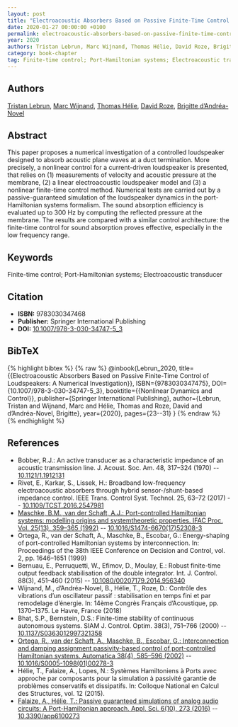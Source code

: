 ```yaml
---
layout: post
title: "Electroacoustic Absorbers Based on Passive Finite-Time Control of Loudspeakers: A Numerical Investigation"
date: 2020-01-27 00:00:00 +0100
permalink: electroacoustic-absorbers-based-on-passive-finite-time-control-of-loudspeakers-a-numerical-investigation
year: 2020
authors: Tristan Lebrun, Marc Wijnand, Thomas Hélie, David Roze, Brigitte d’Andréa-Novel
category: book-chapter
tag: Finite-time control; Port-Hamiltonian systems; Electroacoustic transducer
---
```

 
## Authors
[Tristan Lebrun](authors/tristan-lebrun), [Marc Wijnand](authors/marc-wijnand), [Thomas Hélie](authors/thomas-helie), [David Roze](authors/david-roze), [Brigitte d’Andréa-Novel](authors/brigitte-d-andrea-novel)
 
## Abstract
This paper proposes a numerical investigation of a controlled loudspeaker designed to absorb acoustic plane waves at a duct termination. More precisely, a nonlinear control for a current-driven loudspeaker is presented, that relies on (1) measurements of velocity and acoustic pressure at the membrane, (2) a linear electroacoustic loudspeaker model and (3) a nonlinear finite-time control method. Numerical tests are carried out by a passive-guaranteed simulation of the loudspeaker dynamics in the port-Hamiltonian systems formalism. The sound absorption efficiency is evaluated up to 300 Hz by computing the reflected pressure at the membrane. The results are compared with a similar control architecture: the finite-time control for sound absorption proves effective, especially in the low frequency range.
 
## Keywords
Finite-time control; Port-Hamiltonian systems; Electroacoustic transducer
 
## Citation
- **ISBN:** 9783030347468
- **Publisher:** Springer International Publishing
- **DOI:** [10.1007/978-3-030-34747-5_3](https://doi.org/10.1007/978-3-030-34747-5_3)
 
## BibTeX
{% highlight bibtex %}
{% raw %}
@inbook{Lebrun_2020,
  title={{Electroacoustic Absorbers Based on Passive Finite-Time Control of Loudspeakers: A Numerical Investigation}},
  ISBN={9783030347475},
  DOI={10.1007/978-3-030-34747-5_3},
  booktitle={{Nonlinear Dynamics and Control}},
  publisher={Springer International Publishing},
  author={Lebrun, Tristan and Wijnand, Marc and Hélie, Thomas and Roze, David and d’Andréa-Novel, Brigitte},
  year={2020},
  pages={23--31}
}
{% endraw %}
{% endhighlight %}
 
## References
- Bobber, R.J.: An active transducer as a characteristic impedance of an acoustic transmission line. J. Acoust. Soc. Am. 48, 317–324 (1970) -- [10.1121/1.1912131](https://doi.org/10.1121/1.1912131)
- Rivet, E., Karkar, S., Lissek, H.: Broadband low-frequency electroacoustic absorbers through hybrid sensor-/shunt-based impedance control. IEEE Trans. Control Syst. Technol. 25, 63–72 (2017) -- [10.1109/TCST.2016.2547981](https://doi.org/10.1109/TCST.2016.2547981)
- [Maschke, B.M., van der Schaft, A.J.: Port-controlled Hamiltonian systems: modelling origins and systemtheoretic properties. IFAC Proc. Vol. 25(13), 359–365 (1992)](port-controlled-hamiltonian-systems-modelling-origins-and-systemtheoretic-properties-92) -- [10.1016/S1474-6670(17)52308-3](https://doi.org/10.1016/S1474-6670(17)52308-3)
- Ortega, R., van der Schaft, A., Maschke, B., Escobar, G.: Energy-shaping of port-controlled Hamiltonian systems by interconnection. In: Proceedings of the 38th IEEE Conference on Decision and Control, vol. 2, pp. 1646–1651 (1999)
- Bernuau, E., Perruquetti, W., Efimov, D., Moulay, E.: Robust finite-time output feedback stabilisation of the double integrator. Int. J. Control. 88(3), 451–460 (2015) -- [10.1080/00207179.2014.956340](https://doi.org/10.1080/00207179.2014.956340)
- Wijnand, M., d’Andréa-Novel, B., Hélie, T., Roze, D.: Contrôle des vibrations d’un oscillateur passif : stabilisation en temps fini et par remodelage d’énergie. In: 14ème Congrès Français d’Acoustique, pp. 1370–1375. Le Havre, France (2018)
- Bhat, S.P., Bernstein, D.S.: Finite-time stability of continuous autonomous systems. SIAM J. Control. Optim. 38(3), 751–766 (2000) -- [10.1137/S0363012997321358](https://doi.org/10.1137/S0363012997321358)
- [Ortega, R., van der Schaft, A., Maschke, B., Escobar, G.: Interconnection and damping assignment passivity-based control of port-controlled Hamiltonian systems. Automatica 38(4), 585–596 (2002)](interconnection-and-damping-assignment-passivity-based-control-of-port-controlled-hamiltonian-systems) -- [10.1016/S0005-1098(01)00278-3](https://doi.org/10.1016/S0005-1098(01)00278-3)
- Hélie, T., Falaize, A., Lopes, N.: Systèmes Hamiltoniens à Ports avec approche par composants pour la simulation à passivité garantie de problèmes conservatifs et dissipatifs. In: Colloque National en Calcul des Structures, vol. 12 (2015).
- [Falaize, A., Hélie, T.: Passive guaranteed simulations of analog audio circuits: A Port-Hamiltonian approach. Appl. Sci. 6(10), 273 (2016)](passive-guaranteed-simulation-of-analog-audio-circuits-a-port-hamiltonian-approach) -- [10.3390/app6100273](https://doi.org/10.3390/app6100273)

